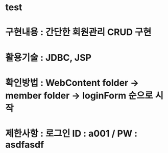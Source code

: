 # test

# 구현내용 : 간단한 회원관리 CRUD 구현
# 활용기술 : JDBC, JSP
# 확인방법 : WebContent folder → member folder → loginForm 순으로 시작
# 제한사항 : 로그인 ID : a001 / PW : asdfasdf   